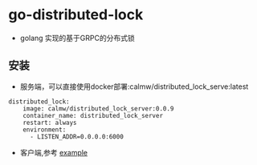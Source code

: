 # go-distributed-lock

- golang 实现的基于GRPC的分布式锁

## 安装

- 服务端，可以直接使用docker部署:calmw/distributed_lock_serve:latest

```shell
distributed_lock:
    image: calmw/distributed_lock_server:0.0.9
    container_name: distributed_lock_server
    restart: always
    environment:
      - LISTEN_ADDR=0.0.0.0:6000
```

- 客户端,参考 [example](example)
